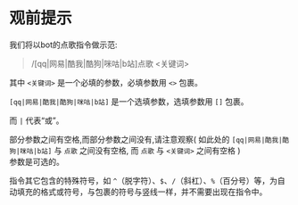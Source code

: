 # 观前提示

我们将以bot的点歌指令做示范:

> /[qq|网易|酷我|酷狗|咪咕|b站]点歌 <关键词>  

其中 `<关键词>` 是一个必填的参数，必填参数用 `<>` 包裹。

`[qq|网易|酷我|酷狗|咪咕|b站]` 是一个选填参数，选填参数用 `[]` 包裹。  

而 `|` 代表“或”。

部分参数之间有空格,而部分参数之间没有,请注意观察( 如此处的 `[qq|网易|酷我|酷狗|咪咕|b站]` 与 `点歌` 之间没有空格, 而 `点歌` 与 `<关键词>` 之间有空格 )  
参数是可选的。  

指令其它包含的特殊符号，如 `^`（脱字符）、`$`、`/`（斜杠）、`%`（百分号）等，为自动填充的格式或符号，与包裹的符号与竖线一样，并不需要出现在指令中。
